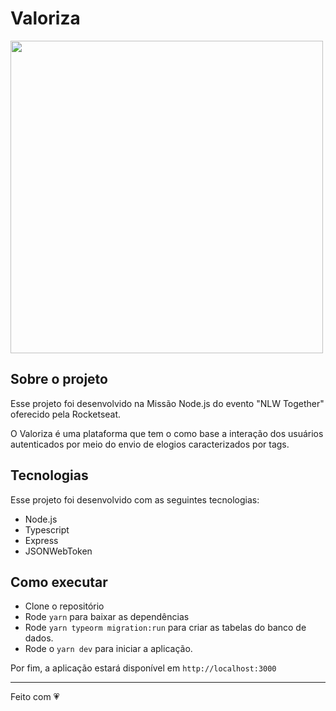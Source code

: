 # Valoriza

<img height='500' src="https://github.com/rocketseat-education/nlw-06-nodejs/raw/master/.github/preview.png">

## Sobre o projeto 

Esse projeto foi desenvolvido na Missão Node.js do evento "NLW Together" oferecido pela Rocketseat.

O Valoriza é uma plataforma que tem o como base a interação dos usuários autenticados por meio do envio de elogios caracterizados por tags. 

## Tecnologias

Esse projeto foi desenvolvido com as seguintes tecnologias:

- Node.js
- Typescript
- Express
- JSONWebToken

## Como executar

- Clone o repositório
- Rode `yarn` para baixar as dependências
- Rode `yarn typeorm migration:run` para criar as tabelas do banco de dados.
- Rode o `yarn dev` para iniciar a aplicação.

Por fim, a aplicação estará disponível em `http://localhost:3000`

---

Feito com 💗
